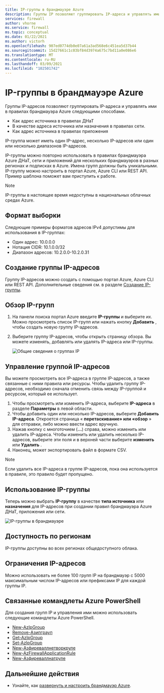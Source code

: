 ```yaml
---
title: IP-группы в брандмауэре Azure
description: Группы IP позволяют группировать IP-адреса и управлять ими для правил брандмауэра Azure.
services: firewall
author: vhorne
ms.service: firewall
ms.topic: conceptual
ms.date: 01/22/2021
ms.author: victorh
ms.openlocfilehash: 907ed0774db0e07a61a3ad568e6c451ea5d37b44
ms.sourcegitcommit: 15d27661c1c03bf84d3974a675c7bd11a0e086e6
ms.translationtype: MT
ms.contentlocale: ru-RU
ms.lasthandoff: 03/09/2021
ms.locfileid: "102501742"
---
```

# <a name="ip-groups-in-azure-firewall"></a>IP-группы в брандмауэре Azure

Группы IP-адресов позволяют группировать IP-адреса и управлять ими в правилах брандмауэра Azure следующими способами.

- Как адрес источника в правилах ДНаТ
- В качестве адреса источника или назначения в правилах сети.
- Как адрес источника в правилах приложения


IP-группа может иметь один IP-адрес, несколько IP-адресов или один или несколько диапазонов IP-адресов.

IP-группы можно повторно использовать в правилах брандмауэра Azure ДНаТ, сети и приложений для нескольких брандмауэров в разных регионах и подписках в Azure. Имена групп должны быть уникальными. IP-группу можно настроить в портал Azure, Azure CLI или REST API. Пример шаблона поможет вам приступить к работе.

> [!NOTE]
> IP-группы в настоящее время недоступны в национальных облачных средах Azure.

## <a name="sample-format"></a>Формат выборки

Следующие примеры форматов адресов IPv4 допустимы для использования в IP-группах:

- Один адрес: 10.0.0.0
- Нотация CIDR: 10.1.0.0/32
- Диапазон адресов: 10.2.0.0-10.2.0.31

## <a name="create-an-ip-group"></a>Создание группы IP-адресов

Группу IP-адресов можно создать с помощью портал Azure, Azure CLI или REST API. Дополнительные сведения см. в разделе [Создание IP-группы](create-ip-group.md).

## <a name="browse-ip-groups"></a>Обзор IP-групп
1. На панели поиска портал Azure введите **IP-группы** и выберите их. Можно просмотреть список IP-групп или нажать кнопку **Добавить** , чтобы создать новую группу IP-адресов.
2. Выберите группу IP-адресов, чтобы открыть страницу обзора. Вы можете изменять, добавлять или удалять IP-адреса или IP-группы.

   ![Общие сведения о группах IP](media/ip-groups/overview.png)

## <a name="manage-an-ip-group"></a>Управление группой IP-адресов

Вы можете просмотреть все IP-адреса в группе IP-адресов, а также связанные с ними правила или ресурсы. Чтобы удалить группу IP-адресов, необходимо сначала отменить связь между IP-группой и ресурсом, который ее использует.

1. Чтобы просмотреть или изменить IP-адреса, выберите **IP-адреса** в разделе **Параметры** в левой области.
2. Чтобы добавить один или несколько IP-адресов, выберите **Добавить IP-адреса**. Откроется страница « **перетаскивание» или «обзор** » для отправки, либо можно ввести адрес вручную.
3.    Нажав кнопку с многоточием (**...**) справа, можно изменить или удалить IP-адреса. Чтобы изменить или удалить несколько IP-адресов, выберите эти поля и в верхней части выберите **изменить** или **Удалить** .
4. Наконец, может экспортировать файл в формате CSV.

> [!NOTE]
> Если удалить все IP-адреса в группе IP-адресов, пока она используется в правиле, это правило будет пропущено.


## <a name="use-an-ip-group"></a>Использование IP-группы

Теперь можно выбрать **IP-группу** в качестве **типа источника** или **назначения** для IP-адресов при создании правил брандмауэра Azure ДНаТ, приложения или сети.

![IP-группы в брандмауэре](media/ip-groups/fw-ipgroup.png)

## <a name="region-availability"></a>Доступность по регионам

IP-группы доступны во всех регионах общедоступного облака.

## <a name="ip-address-limits"></a>Ограничения IP-адресов

Можно использовать не более 100 групп IP на брандмауэр с 5000 максимальным числом IP-адресов или префиксами IP для каждой группы IP.

## <a name="related-azure-powershell-cmdlets"></a>Связанные командлеты Azure PowerShell

Для создания групп IP и управления ими можно использовать следующие командлеты Azure PowerShell.

- [New-AzIpGroup](/powershell/module/az.network/new-azipgroup)
- [Remove-Азипграуп](/powershell/module/az.network/remove-azipgroup)
- [Get-AzIpGroup](/powershell/module/az.network/get-azipgroup)
- [Set-AzIpGroup](/powershell/module/az.network/set-azipgroup)
- [New-Азфиреваллнетворкруле](/powershell/module/az.network/new-azfirewallnetworkrule)
- [New-AzFirewallApplicationRule](/powershell/module/az.network/new-azfirewallapplicationrule)
- [New-Азфиреваллнатруле](/powershell/module/az.network/new-azfirewallnatrule)

## <a name="next-steps"></a>Дальнейшие действия

- Узнайте, как [развернуть и настроить брандмауэр Azure](tutorial-firewall-deploy-portal.md).